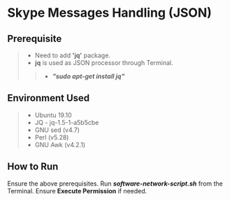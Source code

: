 # Skype Messages Handling (JSON)

Prerequisite
---
> * Need to add **'jq'** package.
> * **jq** is used as JSON processor through Terminal.
>> * ***"sudo apt-get install jq"***

Environment Used
---
> * Ubuntu 19.10
> * JQ - jq-1.5-1-a5b5cbe
> * GNU sed (v4.7)
> * Perl (v5.28)
> * GNU Awk (v4.2.1)

How to Run
---
Ensure the above prerequisites. Run ***software-network-script.sh*** from the Terminal. Ensure **Execute Permission** if needed.
